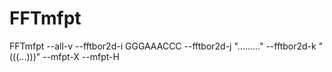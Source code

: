 FFTmfpt
==================

FFTmfpt --all-v --fftbor2d-i GGGAAACCC --fftbor2d-j "........." --fftbor2d-k "(((...)))" --mfpt-X --mfpt-H
